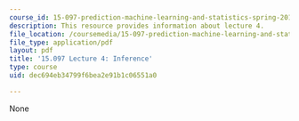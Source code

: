 ```yaml
---
course_id: 15-097-prediction-machine-learning-and-statistics-spring-2012
description: This resource provides information about lecture 4.
file_location: /coursemedia/15-097-prediction-machine-learning-and-statistics-spring-2012/dec694eb34799f6bea2e91b1c06551a0_MIT15_097S12_lec04.pdf
file_type: application/pdf
layout: pdf
title: '15.097 Lecture 4: Inference'
type: course
uid: dec694eb34799f6bea2e91b1c06551a0

---
```

None